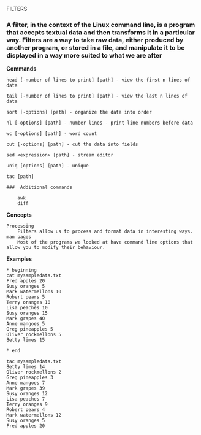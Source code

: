 FILTERS

### A filter, in the context of the Linux command line, is a program that accepts textual data and then transforms it in a particular way. Filters are a way to take raw data, either produced by another program, or stored in a file, and manipulate it to be displayed in a way more suited to what we are after

__Commands__

    head [-number of lines to print] [path] - view the first n lines of data

    tail [-number of lines to print] [path] - view the last n lines of data

    sort [-options] [path] - organize the data into order 

    nl [-options] [path] - number lines - print line numbers before data

    wc [-options] [path] - word count 

    cut [-options] [path] - cut the data into fields 

    sed <expression> [path] - stream editor

    uniq [options] [path] - unique

    tac [path]

    ###  Additional commands 

        awk
        diff

__Concepts__

    Processing
        Filters allow us to process and format data in interesting ways.
    man pages
        Most of the programs we looked at have command line options that allow you to modify their behaviour.

__Examples__

    * beginning 
    cat mysampledata.txt
    Fred apples 20
    Susy oranges 5
    Mark watermellons 10
    Robert pears 5
    Terry oranges 10
    Lisa peaches 10
    Susy oranges 15    
    Mark grapes 40
    Anne mangoes 5
    Greg pineapples 5
    Oliver rockmellons 5
    Betty limes 15

    * end

    tac mysampledata.txt
    Betty limes 14
    Oliver rockmellons 2
    Greg pineapples 3
    Anne mangoes 7
    Mark grapes 39
    Susy oranges 12
    Lisa peaches 7
    Terry oranges 9
    Robert pears 4
    Mark watermellons 12
    Susy oranges 5
    Fred apples 20